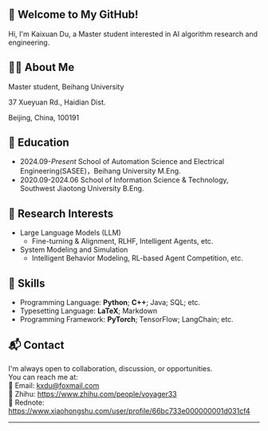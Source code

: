 ## 👋 Welcome to My GitHub!
Hi, I'm Kaixuan Du, a Master student interested in AI algorithm research and engineering.  


## 🧑‍🎓 About Me

Master student, Beihang University

37 Xueyuan Rd., Haidian Dist.

Beijing, China, 100191


## 🏫 Education

- 2024.09-*Present*    School of Automation Science and Electrical Engineering(SASEE)，Beihang University M.Eng.
- 2020.09-2024.06    School of Information Science & Technology, Southwest Jiaotong University B.Eng.


## 📖 Research Interests

- Large Language Models (LLM)
  - Fine-turning & Alignment, RLHF, Intelligent Agents, etc.
- System Modeling and Simulation
  - Intelligent Behavior Modeling, RL-based Agent Competition, etc.


## 🍃 Skills

- Programming Language: **Python**; **C++**; Java; SQL; etc.
- Typesetting Language: **LaTeX**; Markdown
- Programming Framework: **PyTorch**; TensorFlow; LangChain; etc.


## 📬 Contact

I'm always open to collaboration, discussion, or opportunities.  
You can reach me at:  
 📧 Email: kxdu@foxmail.com  
 🌱 Zhihu: https://www.zhihu.com/people/voyager33  
 💬 Rednote: https://www.xiaohongshu.com/user/profile/66bc733e000000001d031cf4  

---



<!--
**v0yager33/v0yager33** is a ✨ _special_ ✨ repository because its `README.md` (this file) appears on your GitHub profile.

Here are some ideas to get you started:

- 🔭 I’m currently working on ...
- 🌱 I’m currently learning ...
- 👯 I’m looking to collaborate on ...
- 🤔 I’m looking for help with ...
- 💬 Ask me about ...
- 📫 How to reach me: ...
- 😄 Pronouns: ...
- ⚡ Fun fact: ...
-->
